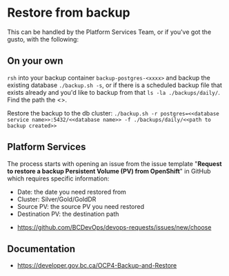 # Restore from backup

This can be handled by the Platform Services Team, or if you've got the gusto, with the following:

## On your own

`rsh` into your backup container `backup-postgres-<xxxx>` and backup the existing database `./backup.sh -s`, or if there is a scheduled backup file that exists already and you'd like to backup from that `ls -la ./backups/daily/`. Find the path the <<backup created>>.

Restore the backup to the db cluster: `./backup.sh -r postgres=<<database service name>>:5432/<<database name>> -f ./backups/daily/<<path to backup created>> `

## Platform Services

The process starts with opening an issue from the issue template "**Request to restore a backup Persistent Volume (PV) from OpenShift**" in GitHub which requires specific information:

* Date: the date you need restored from
* Cluster: Silver/Gold/GoldDR
* Source PV: the source PV you need restored
* Destination PV: the destination path

- https://github.com/BCDevOps/devops-requests/issues/new/choose

## Documentation

- https://developer.gov.bc.ca/OCP4-Backup-and-Restore
